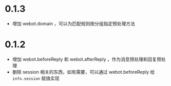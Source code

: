 0.1.3
=====

- 增加 webot.domain ，可以为匹配规则按分组指定预处理方法

0.1.2
=====

- 增加 webot.beforeReply 和 webot.afterReply ，作为消息预处理和回复预处理
- 删除 session 相关的东西，如有需要，可以通过 webot.beforeReply 给 `info.session` 赋值实现
